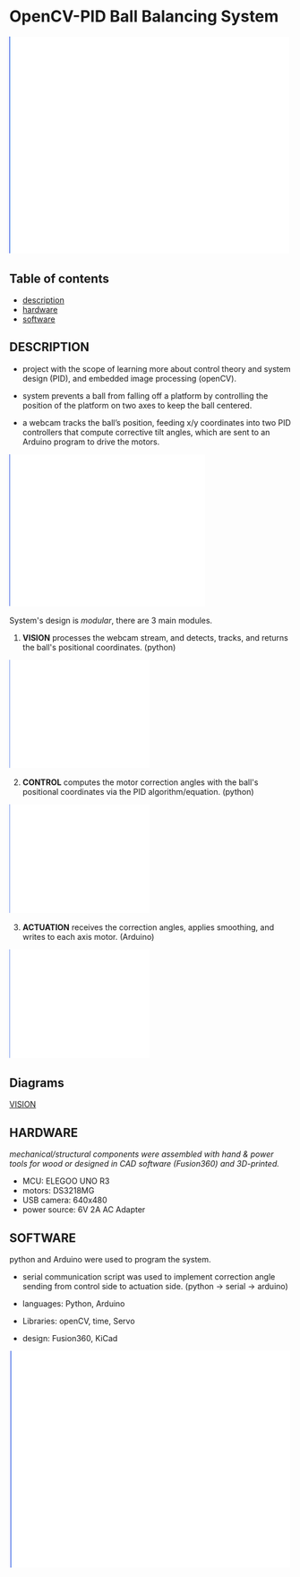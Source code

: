 # OpenCV-PID Ball Balancing System
<p align="left">
  <img src="assets/white.jpg" width="500" />
</p>

## Table of contents
* [description](#description)
* [hardware](#hardware)
* [software](#software)

## DESCRIPTION
- project with the scope of learning more about control theory and system design (PID), and embedded image processing (openCV).
- system prevents a ball from falling off a platform by controlling the position of the platform on two axes to keep the ball centered.
  
- a webcam tracks the ball’s position, feeding x/y coordinates into two PID controllers that compute corrective tilt angles, which are sent to an Arduino program to drive the motors.
<p align="left">
  <img src="assets/white.jpg" width="350" />
</p>

System's design is _modular_, there are 3 main modules.

1. **VISION** processes the webcam stream, and detects, tracks, and returns the ball's positional coordinates. (python)
<p align="left">
  <img src="assets/white.jpg" width="250" />
</p>

2. <a>**CONTROL**<a> computes the motor correction angles with the ball's positional coordinates via the PID algorithm/equation. (python)
 <p align="left">
  <img src="assets/white.jpg" width="250" />
</p>

3. **ACTUATION** receives the correction angles, applies smoothing, and writes to each axis motor. (Arduino)
 <p align="left">
  <img src="assets/white.jpg" width="250" />
</p>

## Diagrams 
<p>
  <a href = "assets/pid-cv-vision-workflowdrawio.drawio.png">
  VISION
  </a>
</p>

## HARDWARE 
_mechanical/structural components were assembled with hand & power tools for wood or designed in CAD software (Fusion360) and 3D-printed._
- MCU: ELEGOO UNO R3
- motors: DS3218MG
- USB camera: 640x480
- power source: 6V 2A AC Adapter


## SOFTWARE
python and Arduino were used to program the system. 
- serial communication script was used to implement correction angle sending from control side to actuation side. (python -> serial -> arduino)
  
- languages: Python, Arduino
- Libraries: openCV, time, Servo
- design: Fusion360, KiCad
  <br>


<p align="center">
  <img src="assets/white.jpg" width="500" />
</p>
